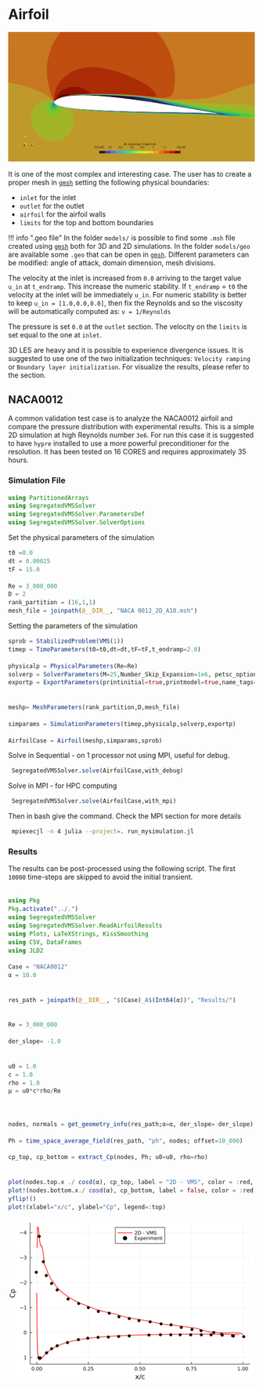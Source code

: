 # Airfoil

![LSB-s7003](../assets/LSB-sd7003.png)

It is one of the most complex and interesting case. The user has to create a proper mesh in [`gmsh`](https://gmsh.info/) setting the following physical boundaries:
- `inlet` for the inlet
- `outlet` for the outlet
- `airfoil` for the airfoil walls
- `limits` for the top and bottom boundaries

!!! info ".geo file" 
    In the folder `models/` is possible to find some `.msh` file created using [`gmsh`](https://gmsh.info/) both for 3D and 2D simulations. 
    In the folder `models/geo` are available some `.geo` that can be open in [`gmsh`](https://gmsh.info/).
    Different parameters can be modified: angle of attack, domain dimension, mesh divisions.

The velocity at the inlet is increased from `0.0` arriving to the target value `u_in` at `t_endramp`. This increase the numeric stability. If `t_endramp` = `t0` the velocity at the inlet will be immediately `u_in`. For numeric stability is better to keep `u_in = [1.0,0.0,0.0]`, then fix the Reynolds and so the viscosity will be automatically computed as: `ν = 1/Reynolds`

The pressure is set `0.0` at the `outlet` section. The velocity on the `limits` is set equal to the one at `inlet`.

3D LES are heavy and it is possible to experience divergence issues. It is suggested to use one of the two initialization techniques: `Velocity ramping` or `Boundary layer initialization`. For visualize the results, please refer to the section. 


## NACA0012
A common validation test case is to analyze the NACA0012 airfoil and compare the pressure distribution with experimental results. This is a simple 2D simulation at high Reynolds number ``3e6``. For run this case it is suggested to have `hypre` installed to use a more powerful preconditioner for the resolution. It has been tested on 16 CORES and requires approximately 35 hours.


### Simulation File
```julia
using PartitionedArrays
using SegregatedVMSSolver
using SegregatedVMSSolver.ParametersDef
using SegregatedVMSSolver.SolverOptions
```

Set the physical parameters of the simulation
```julia
t0 =0.0
dt = 0.00025
tF = 15.0

Re = 3_000_000
D = 2
rank_partition = (16,1,1)
mesh_file = joinpath(@__DIR__, "NACA 0012_2D_A10.msh")
```

Setting the parameters of the simulation
```julia
sprob = StabilizedProblem(VMS(1))
timep = TimeParameters(t0=t0,dt=dt,tF=tF,t_endramp=2.0)

physicalp = PhysicalParameters(Re=Re)
solverp = SolverParameters(M=25,Number_Skip_Expansion=1e6, petsc_options = petsc_options_cstm(), matrix_freq_update=1)
exportp = ExportParameters(printinitial=true,printmodel=true,name_tags=["airfoil"], fieldexport=[["ph","friction"]])


meshp= MeshParameters(rank_partition,D,mesh_file)

simparams = SimulationParameters(timep,physicalp,solverp,exportp)

AirfoilCase = Airfoil(meshp,simparams,sprob)

```


Solve in Sequential - on 1 processor not using MPI, useful for debug.
```julia
 SegregatedVMSSolver.solve(AirfoilCase,with_debug)
```

Solve in MPI - for HPC computing
```julia
 SegregatedVMSSolver.solve(AirfoilCase,with_mpi)
```

Then in bash give the command. Check the MPI section for more details
```bash
 mpiexecjl -n 4 julia --project=. run_mysimulation.jl
```



### Results
The results can be post-processed using the following script. The first `10000` time-steps are skipped to avoid the initial transient.

```julia

using Pkg
Pkg.activate("../.")
using SegregatedVMSSolver
using SegregatedVMSSolver.ReadAirfoilResults
using Plots, LaTeXStrings, KissSmoothing
using CSV, DataFrames
using JLD2

Case = "NACA0012"
α = 10.0


res_path = joinpath(@__DIR__, "$(Case)_A$(Int64(α))", "Results/") 


Re = 3_000_000

der_slope= -1.0


u0 = 1.0
c = 1.0
rho = 1.0
μ = u0*c*rho/Re



nodes, normals = get_geometry_info(res_path;α=α, der_slope= der_slope)

Ph = time_space_average_field(res_path, "ph", nodes; offset=10_000)

cp_top, cp_bottom = extract_Cp(nodes, Ph; u0=u0, rho=rho)


plot(nodes.top.x ./ cosd(α), cp_top, label = "2D - VMS", color = :red, linewidth = 1.5)
plot!(nodes.bottom.x./ cosd(α), cp_bottom, label = false, color = :red, linewidth = 1.5)
yflip!()
plot!(xlabel="x/c", ylabel="Cp", legend=:top)
```

![NACA0012_CP](../assets/NACA0012_A10_Cp.png)